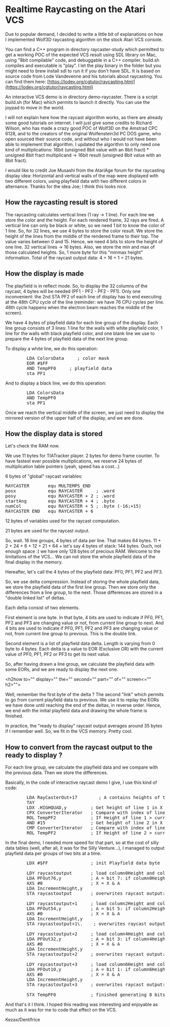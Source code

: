 # Realtime Raycasting on the Atari VCS

Due to popular demand, I decided to write a little bit of explanations on how I implemented Wolf3D raycasting algorithm on the stock Atari VCS console.

You can find a C++ program in directory raycaster-study which permitted to get a working POC of the expected VCS result using SDL library on Mac, using "8bit compilable" code, and debuggable in a C++ compiler. build.sh compiles and executable is "play". I let the play binary in the folder but you might need to brew install sdl to run it if you don't have SDL. It is based on source code from Lode Vandevenne and his tutorials about raycasting. You can find them here: [https://lodev.org/cgtutor/raycasting.html](https://lodev.org/cgtutor/raycasting.html)

An interactive VCS demo is in directory demo-raycaster. There is a script build.sh (for Mac) which permits to launch it directly. You can use the joypad to move in the world.

I will not explain here how the raycast algorithm works, as there are already some good tutorials on internet. I will just give some credits to Richard Wilson, who has made a crazy good POC of Wolf3D on the Amstrad CPC 6128, and to the creators of the original Wolfenstein3d PC DOS game, who open sourced their source code, and without who I would not have been able to implement that algorithm. I updated the algorithm to only need one kind of multiplications: 16bit (unsigned 8bit value with an 8bit fract) * unsigned 8bit fract multiplicand -> 16bit result (unsigned 8bit value with an 8bit fract).

I would like to credit Joe Musashi from the AtariAge forum for the raycasting display idea: Horizontal and vertical walls of the map were displayed with two different colors, using playfield data with two different colors in alternance. Thanks for the idea Joe; I think this looks nice.

## How the raycasting result is stored

The raycasting calculates vertical lines (1 ray -> 1 line). For each line we store the color and the height. For each rendered frame, 32 rays are fired. A vertical line can only be black or white, so we need 1 bit to know the color of 1 line. So, for 32 lines, we use 4 bytes to store the color result. We store the height of the lines from the middle of the rendered frame to their top. The value varies between 0 and 15\. Hence, we need 4 bits to store the height of one line. 32 vertical lines -> 16 bytes. Also, we store the min and max of those calculated heights. So, 1 more byte for this "minmax height" information. Total of the raycast output data: 4 + 16 + 1 = 21 bytes.

## How the display is made

The playfield is in reflect mode. So, to display the 32 columns of the raycast, 4 bytes will be needed (PF1 - PF2 - PF2 - PF1). Only one inconvenient: the 2nd STA PF2 of each line of display has to end executing at the 48th CPU cycle of the line (reminder: we have 76 CPU cycles per line. 48th cycle happens when the electron beam reaches the middle of the screen).

We have 4 bytes of playfield data for each line group of the display. Each line group consists of 3 lines: 1 line for the walls with white playfield color, 1 line for the walls with black playfield color, and one blank line we use to prepare the 4 bytes of playfield data of the next line group.

To display a white line, we do this operation:

<pre>        LDA ColorsData     ; color mask
        EOR #$FF
        AND TempPF0     ; playfield data
        sta PF1    
</pre>

And to display a black line, we do this operation:

<pre>        LDA ColorsData
        AND TempPF0
        sta PF1 
</pre>

Once we reach the vertical middle of the screen, we just need to display the mirrored version of the upper half of the display, and we are done.

## How the display data is stored

Let's check the RAM now.

We use 11 bytes for TIATracker player. 2 bytes for demo frame counter. To have fastest ever possible multiplications, we reserve 24 bytes of multiplication table pointers (yeah, speed has a cost...)

6 bytes of "global" raycast variables:

<pre>RAYCASTER       equ MULTEMPS_END
posx            equ RAYCASTER     ; .word
posy            equ RAYCASTER + 2 ; .word
startAng        equ RAYCASTER + 4 ; .byte 
numCol          equ RAYCASTER + 5 ; .byte (-16;+15)
RAYCASTER_END   equ RAYCASTER + 6
</pre>

12 bytes of variables used for the raycast computation.

21 bytes are used for the raycast output.

So, wait. 16 line groups, 4 bytes of data per line. That makes 64 bytes. 11 + 2 + 24 + 6 + 12 + 21 + 64 + let's say 4 bytes of stack: 144 bytes. Ouch, not enough space :( we have only 128 bytes of precious RAM. Welcome to the limitations of the VCS... We can not store the whole playfield data of the final display in the memory.

Hereafter, let's call the 4 bytes of the playfield data: PF0, PF1, PF2 and PF3\.

So, we use delta compression. Instead of storing the whole playfield data, we store the playfield data of the first line group. Then we store only the differences from a line group, to the next. Those differences are stored in a "double linked list" of deltas.

Each delta consist of two elements.

First element is one byte. In that byte, 4 bits are used to indicate if PF0, PF1, PF2 and PF3 are changing value or not, from current line group to next. And 4 bits are used to indicate if PF0, PF1, PF2 and PF3 are changing value or not, from current line group to previous. This is the double link.

Second element is a list of playfield data delta. Length is varying from 0 byte to 4 bytes. Each delta is a value to EOR (Exclusive OR) with the current value of PF0, PF1, PF2 or PF3 to get its next value.

So, after having drawn a line group, we calculate the playfield data with some EORs, and we are ready to display the next one.

<h2how to="" display="" the="" second="" part="" of="" screen<="" h2="">

Well, remember the first byte of the delta ? The second "link" which permits to go from current playfield data to previous. We use it to replay the EORs we have done until reaching the end of the deltas, in reverse order. Hence, we end with the initial playfield data and drawing the whole frame is finished.

In practice, the "ready to display" raycast output averages around 35 bytes if I remember well. So, we fit in the VCS memory. Pretty cool.

## How to convert from the raycast output to the ready to display ?

For each line group, we calculate the playfield data and we compare with the previous data. Then we store the differences.

Basically, in the code of interactive raycast demo I give, I use this kind of code:

<pre>        LDA RayCasterOut+17        ; A contains heights of two consecutive vertical lines
        TAY
        LDX .HIGHQUAD,y         ; Get height of line 1 in X
        CPX ConverterIterator   ; Compare with index of line group being computed
        ROL TempPF2             ; If Height of line 1 > currentHeight, output one 1 bit in temp playfield data, otherwise output a 0
        AND #15                 ; Get height of line 2 in X
        CMP ConverterIterator   ; Compare with index of line group being computed
        ROL TempPF2             ; If Height of line 2 > currentHeight, output one 1 bit in temp playfield data, otherwise output a 0
</pre>

In the final demo, I needed more speed for that part, so at the cost of silly data tables (well, after all, it was for the Silly Venture...), I managed to output playfield data per groups of two bits at a time.

<pre>        LDX #$FF                ; init Playfield data byte

        LDY raycastoutput       ; load column0Height and column1Height
        LDA PFOut76,y           ; A = bit 7: if column0Height == 15 then 1 else 0; bit 6: if column1Height == 15 then 1 else 0; other bits: 1
        AXS #0                  ; X = X & A
        LDA IncrementHeight,y   
        STA raycastoutput       ; overwrites raycast output: if column0Height < 15, column0Height++; if column1Height < 15, column1Height++;

        LDY raycastoutput+1     ; load column2Height and column3Height
        LDA PFOut54,y           ; A = bit 5: if column2Height == 15 then 1 else 0; bit 4: if column3Height == 15 then 1 else 0; other bits: 1
        AXS #0                  ; X = X & A
        LDA IncrementHeight,y
        STA raycastoutput+1\.    ; overwrites raycast output: if column2Height < 15, column2Height++; if column3Height < 15, column3Height++;

        LDY raycastoutput+2     ; load column4Height and column5Height
        LDA PFOut32,y           ; A = bit 3: if column4Height == 15 then 1 else 0; bit 2: if column5Height == 15 then 1 else 0; other bits: 1
        AXS #0                  ; X = X & A
        LDA IncrementHeight,y
        STA raycastoutput+2     ; overwrites raycast output: if column4Height < 15, column4Height++; if column5Height < 15, column5Height++;

        LDY raycastoutput+3     ; load column6Height and column7Height
        LDA PFOut10,y           ; A = bit 1: if column6Height == 15 then 1 else 0; bit 0: if column7Height == 15 then 1 else 0; other bits: 1
        AXS #0                  ; X = X & A
        LDA IncrementHeight,y
        STA raycastoutput+3     ; overwrites raycast output: if column6Height < 15, column6Height++; if column7Height < 15, column7Height++;

        STX TempPF0             ; finished generating 8 bits of playfield
</pre>

And that's it I think. I hoped this reading was interesting and enjoyable as much as it was for me to code that effect on the VCS.

Kezax/Dentifrice

</h2how>

